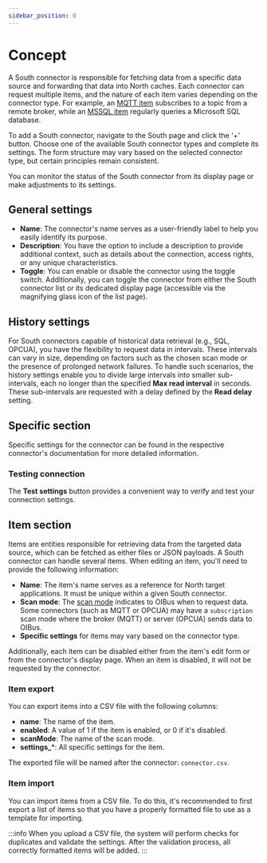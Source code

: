```yaml
---
sidebar_position: 0
---
```


# Concept
A South connector is responsible for fetching data from a specific data source and forwarding that data into North caches. 
Each connector can request multiple items, and the nature of each item varies depending on the connector type. For example, 
an [MQTT item](./mqtt.md) subscribes to a topic from a remote broker, while an [MSSQL item](./mssql.mdx) regularly queries 
a Microsoft SQL database.

To add a South connector, navigate to the South page and click the '+' button. Choose one of the available South connector 
types and complete its settings. The form structure may vary based on the selected connector type, but certain principles 
remain consistent.

You can monitor the status of the South connector from its display page or make adjustments to its settings.

## General settings
- **Name**: The connector's name serves as a user-friendly label to help you easily identify its purpose.
- **Description**: You have the option to include a description to provide additional context, such as details about the
  connection, access rights, or any unique characteristics.
- **Toggle**: You can enable or disable the connector using the toggle switch. Additionally, you can toggle the connector
  from either the South connector list or its dedicated display page (accessible via the magnifying glass icon of the list
  page).

## History settings
For South connectors capable of historical data retrieval (e.g., SQL, OPCUA), you have the flexibility to request data 
in intervals. These intervals can vary in size, depending on factors such as the chosen scan mode or the presence of 
prolonged network failures. To handle such scenarios, the history settings enable you to divide large intervals into 
smaller sub-intervals, each no longer than the specified **Max read interval** in seconds. These sub-intervals are requested 
with a delay defined by the **Read delay** setting.

## Specific section
Specific settings for the connector can be found in the respective connector's documentation for more detailed information.

### Testing connection
The **Test settings** button provides a convenient way to verify and test your connection settings.

## Item section
Items are entities responsible for retrieving data from the targeted data source, which can be fetched as either files 
or JSON payloads. A South connector can handle several items. When editing an item, you'll need to provide the following information:
- **Name**: The item's name serves as a reference for North target applications. It must be unique within a given South connector.
- **Scan mode**: The [scan mode](../engine/scan-modes.md) indicates to OIBus when to request data. Some connectors (such 
as MQTT or OPCUA) may have a `subscription` scan mode where the broker (MQTT) or server (OPCUA) sends data to OIBus.
- **Specific settings** for items may vary based on the connector type. 
 
Additionally, each item can be disabled either from the item's edit form or from the connector's display page. When an 
item is disabled, it will not be requested by the connector.

### Item export
You can export items into a CSV file with the following columns:
- **name**: The name of the item.
- **enabled**: A value of 1 if the item is enabled, or 0 if it's disabled.
- **scanMode**: The name of the scan mode.
- **settings_***: All specific settings for the item.

The exported file will be named after the connector: `connector.csv`.

### Item import
You can import items from a CSV file. To do this, it's recommended to first export a list of items so that you have a 
properly formatted file to use as a template for importing.

:::info
When you upload a CSV file, the system will perform checks for duplicates and validate the settings. After the validation 
process, all correctly formatted items will be added.
:::


